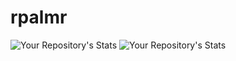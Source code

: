 # rpalmr
![Your Repository's Stats](https://github-readme-stats.vercel.app/api?username=rpalmr&show_icons=true)
![Your Repository's Stats](https://github-readme-stats.vercel.app/api/top-langs/?username=rpalmr&theme=blue-green)

